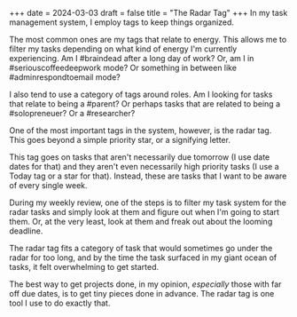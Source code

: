+++
date = 2024-03-03 
draft = false
title = "The Radar Tag" 
+++
In my task management system, I employ tags to keep things organized.

The most common ones are my tags that relate to energy. This allows me to filter my tasks depending on what kind of energy I'm currently experiencing. Am I #braindead after a long day of work? Or, am I in #seriouscoffeedeepwork mode? Or something in between like #adminrespondtoemail mode?

I also tend to use a category of tags around roles. Am I looking for tasks that relate to being a #parent? Or perhaps tasks that are related to being a #solopreneuer? Or a #researcher?

One of the most important tags in the system, however, is the radar tag. This goes beyond a simple priority star, or a signifying letter.

This tag goes on tasks that aren't necessarily due tomorrow (I use date dates for that) and they aren't even necessarily high priority tasks (I use a Today tag or a star for that). Instead, these are tasks that I want to be aware of every single week.

During my weekly review, one of the steps is to filter my task system for the radar tasks and simply look at them and figure out when I'm going to start them. Or, at the very least, look at them and freak out about the looming deadline.

The radar tag fits a category of task that would sometimes go under the radar for too long, and by the time the task surfaced in my giant ocean of tasks, it felt overwhelming to get started. 

The best way to get projects done, in my opinion, _especially_ those with far off due dates, is to get tiny pieces done in advance. The radar tag is one tool I use to do exactly that. 